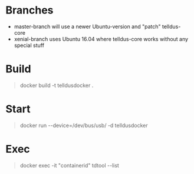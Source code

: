 # Branches

* master-branch will use a newer Ubuntu-version and "patch" telldus-core
* xenial-branch uses Ubuntu 16.04 where telldus-core works without any special stuff

# Build

> docker build -t telldusdocker .

# Start

> docker run --device=/dev/bus/usb/ -d telldusdocker


# Exec

> docker exec -it "containerid" tdtool --list
